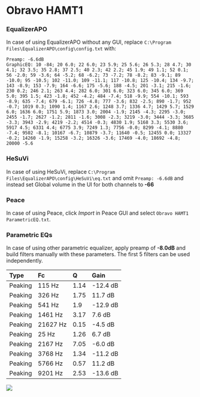 # Obravo HAMT1

### EqualizerAPO
In case of using EqualizerAPO without any GUI, replace `C:\Program Files\EqualizerAPO\config\config.txt`
with:
```
Preamp: -6.6dB
GraphicEQ: 10 -84; 20 6.0; 22 6.0; 23 5.9; 25 5.6; 26 5.3; 28 4.7; 30 4.1; 32 3.5; 35 2.8; 37 2.5; 40 2.3; 42 2.2; 45 1.9; 49 1.1; 52 0.1; 56 -2.0; 59 -3.6; 64 -5.2; 68 -6.2; 73 -7.2; 78 -8.2; 83 -9.1; 89 -10.0; 95 -10.5; 102 -11.0; 109 -11.1; 117 -10.8; 125 -10.4; 134 -9.7; 143 -8.9; 153 -7.9; 164 -6.6; 175 -5.6; 188 -4.5; 201 -3.1; 215 -1.6; 230 0.2; 246 2.1; 263 4.4; 282 6.0; 301 6.0; 323 6.0; 345 6.0; 369 5.0; 395 1.5; 423 -1.8; 452 -4.2; 484 -7.4; 518 -9.9; 554 -10.1; 593 -8.9; 635 -7.4; 679 -6.1; 726 -4.8; 777 -3.6; 832 -2.5; 890 -1.7; 952 -0.7; 1019 0.3; 1090 1.4; 1167 2.6; 1248 3.7; 1336 4.7; 1429 5.7; 1529 6.0; 1636 6.0; 1751 5.9; 1873 3.0; 2004 -1.9; 2145 -4.3; 2295 -3.0; 2455 -1.7; 2627 -1.2; 2811 -1.6; 3008 -2.3; 3219 -3.0; 3444 -3.3; 3685 -3.3; 3943 -2.9; 4219 -2.2; 4514 -0.3; 4830 1.9; 5168 3.3; 5530 3.6; 5917 4.5; 6331 4.4; 6775 3.9; 7249 1.3; 7756 -0.0; 8299 -4.1; 8880 -7.4; 9502 -8.1; 10167 -6.7; 10879 -3.7; 11640 -0.5; 12455 0.0; 13327 -0.2; 14260 -1.9; 15258 -3.2; 16326 -3.6; 17469 -4.0; 18692 -4.8; 20000 -5.6
```

### HeSuVi
In case of using HeSuVi, replace `C:\Program Files\EqualizerAPO\config\HeSuVi\eq.txt` and omit `Preamp:
-6.6dB` and instead set Global volume in the UI for both channels to **-66**

### Peace
In case of using Peace, click *Import* in Peace GUI and select `Obravo HAMT1 ParametricEQ.txt`.

### Parametric EQs
In case of using other parametric equalizer, apply preamp of **-8.0dB** and build filters manually with
these parameters. The first 5 filters can be used independently.

| Type    | Fc       |    Q | Gain     |
|:--------|:---------|:-----|:---------|
| Peaking | 115 Hz   | 1.14 | -12.4 dB |
| Peaking | 326 Hz   | 1.75 | 11.7 dB  |
| Peaking | 541 Hz   | 1.9  | -12.9 dB |
| Peaking | 1461 Hz  | 3.17 | 7.6 dB   |
| Peaking | 21627 Hz | 0.15 | -4.5 dB  |
| Peaking | 25 Hz    | 1.26 | 6.7 dB   |
| Peaking | 2167 Hz  | 7.05 | -6.0 dB  |
| Peaking | 3768 Hz  | 1.34 | -11.2 dB |
| Peaking | 5766 Hz  | 0.57 | 11.2 dB  |
| Peaking | 9201 Hz  | 2.53 | -13.6 dB |

![](https://raw.githubusercontent.com/jaakkopasanen/AutoEq/master/results/innerfidelity/sbaf-serious/Obravo%20HAMT1/Obravo%20HAMT1.png)
